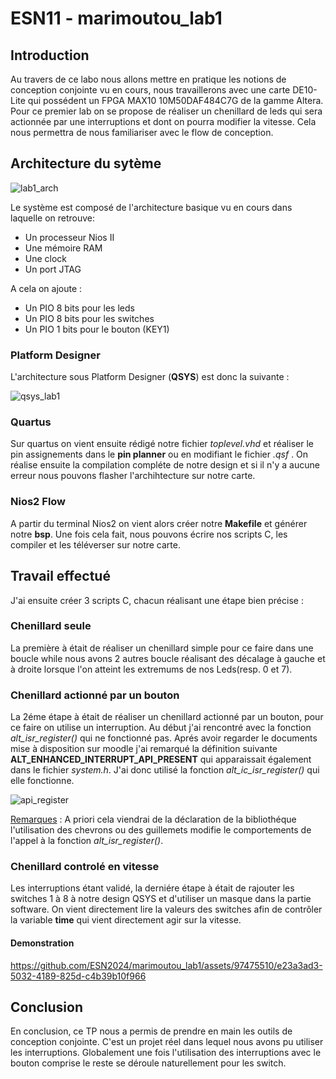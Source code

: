 # ESN11 - marimoutou_lab1


## Introduction
Au travers de ce labo nous allons mettre en pratique les notions de conception conjointe vu en cours, nous travaillerons avec une carte DE10-Lite qui possédent un FPGA MAX10 10M50DAF484C7G de la gamme Altera.  
Pour ce premier lab on se propose de réaliser un chenillard de leds qui sera actionnée par une interruptions et dont on pourra modifier la vitesse. Cela nous permettra de nous familiariser avec le flow de conception.

## Architecture du sytème

![lab1_arch](https://github.com/ESN2024/marimoutou_lab1/assets/97475510/6c3ca830-a887-4666-98db-a8a7b7e6ee61)

Le système est composé de l'architecture basique vu en cours dans laquelle on retrouve:
* Un processeur Nios II
* Une mémoire RAM
* Une clock
* Un port JTAG

A cela on ajoute :
 * Un PIO 8 bits pour les leds
 * Un PIO 8 bits pour les switches
 * Un PIO 1 bits pour le bouton (KEY1)

### Platform Designer
 L'architecture sous Platform Designer (**QSYS**) est donc la suivante :
 
![qsys_lab1](https://github.com/ESN2024/marimoutou_lab1/assets/97475510/1b976335-796f-4a10-b4dd-a33a51d6ed2f)

### Quartus 
Sur quartus on vient ensuite rédigé notre fichier *toplevel.vhd* et réaliser le pin assignements dans le **pin planner** ou en modifiant le fichier *.qsf* .
On réalise ensuite la compilation compléte de notre design et si il n'y a aucune erreur nous pouvons flasher l'archihtecture sur notre carte.

### Nios2 Flow
A partir du terminal Nios2 on vient alors créer notre **Makefile** et générer notre **bsp**.
Une fois cela fait, nous pouvons écrire nos scripts C, les compiler et les téléverser sur notre carte.

## Travail effectué
J'ai ensuite créer 3 scripts C, chacun réalisant une étape bien précise :

### Chenillard seule
La première à était de réaliser un chenillard simple pour ce faire dans une boucle while nous avons 2 autres boucle réalisant des décalage à gauche et à droite lorsque l'on atteint les extremums de nos Leds(resp. 0 et 7).

### Chenillard actionné par un bouton
La 2éme étape à était de réaliser un chenillard actionné par un bouton, pour ce faire on utilise un interruption. Au début j'ai rencontré avec la fonction *alt_isr_register()* qui ne fonctionné pas.
Aprés avoir regarder le documents mise à disposition sur moodle j'ai remarqué la définition suivante **ALT_ENHANCED_INTERRUPT_API_PRESENT** qui apparaissait également dans le fichier *system.h*. J'ai donc utilisé la fonction *alt_ic_isr_register()* qui elle fonctionne.

![api_register](https://github.com/ESN2024/marimoutou_lab1/assets/97475510/0a3df57c-7b70-4865-b838-63d73492a675)

<u>Remarques</u> : A priori cela viendrai de la déclaration de la bibliothéque l'utilisation des chevrons ou des guillemets modifie le comportements de l'appel à la fonction *alt_isr_register()*.

### Chenillard controlé en vitesse

Les interruptions étant validé, la derniére étape à était de rajouter les switches 1 à 8 à notre design QSYS et d'utiliser un masque dans la partie software.
On vient directement lire la valeurs des switches afin de contrôler la variable **time** qui vient directement agir sur la vitesse.

#### Demonstration

https://github.com/ESN2024/marimoutou_lab1/assets/97475510/e23a3ad3-5032-4189-825d-c4b39b10f966


## Conclusion

En conclusion, ce TP nous a permis de prendre en main les outils de conception conjointe. C'est un projet réel dans lequel nous avons pu utiliser les interruptions. Globalement une fois l'utilisation des interruptions avec le bouton comprise le reste se déroule naturellement pour les switch.
